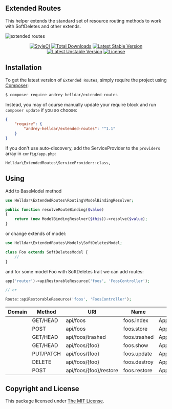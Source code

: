 ## Extended Routes

This helper extends the standard set of resource routing methods to work with SoftDeletes and other extends.

![extended routes](https://user-images.githubusercontent.com/10347617/42021379-1da20efa-7ac3-11e8-8f99-72e6728029fe.png)

<p align="center">
    <a href="https://styleci.io/repos/138897572"><img src="https://styleci.io/repos/138897572/shield" alt="StyleCI" /></a>
    <a href="https://packagist.org/packages/andrey-helldar/extended-routes"><img src="https://img.shields.io/packagist/dt/andrey-helldar/extended-routes.svg?style=flat-square" alt="Total Downloads" /></a>
    <a href="https://packagist.org/packages/andrey-helldar/extended-routes"><img src="https://poser.pugx.org/andrey-helldar/extended-routes/v/stable?format=flat-square" alt="Latest Stable Version" /></a>
    <a href="https://packagist.org/packages/andrey-helldar/extended-routes"><img src="https://poser.pugx.org/andrey-helldar/extended-routes/v/unstable?format=flat-square" alt="Latest Unstable Version" /></a>
    <a href="LICENSE"><img src="https://poser.pugx.org/andrey-helldar/extended-routes/license?format=flat-square" alt="License" /></a>
</p>


## Installation

To get the latest version of `Extended Routes`, simply require the project using [Composer](https://getcomposer.org):

```bash
$ composer require andrey-helldar/extended-routes
```

Instead, you may of course manually update your require block and run `composer update` if you so choose:

```json
{
    "require": {
        "andrey-helldar/extended-routes": "^1.1"
    }
}
```

If you don't use auto-discovery, add the ServiceProvider to the `providers` array in `config/app.php`:

    Helldar\ExtendedRoutes\ServiceProvider::class,


## Using

Add to BaseModel method

```php
use Helldar\ExtendedRoutes\Routing\ModelBindingResolver;

public function resolveRouteBinding($value)
{
    return (new ModelBindingResolver($this))->resolve($value);
}
```

or change extends of model:

```php
use Helldar\ExtendedRoutes\Models\SoftDeletesModel;

class Foo extends SoftDeletesModel {
    //
}
```

and for some model Foo with SoftDeletes trait we can add routes:

```php
app('router')->apiRestorableResource('foos', 'FoosController');

// or

Route::apiRestorableResource('foos', 'FoosController');
```

| Domain | Method | URI | Name | Action | Middleware |
|---|---|---|---|---|---|
| | GET/HEAD  | api/foos               | foos.index   | App\Http\Controllers\FoosController@index     | api        |
| | POST      | api/foos               | foos.store   | App\Http\Controllers\FoosController@store     | api        |
| | GET/HEAD  | api/foos/trashed       | foos.trashed | App\Http\Controllers\FoosController@trashed   | api        |
| | GET/HEAD  | api/foos/{foo}         | foos.show    | App\Http\Controllers\FoosController@show      | api        |
| | PUT/PATCH | api/foos/{foo}         | foos.update  | App\Http\Controllers\FoosController@update    | api        |
| | DELETE    | api/foos/{foo}         | foos.destroy | App\Http\Controllers\FoosController@destroy   | api        |
| | POST      | api/foos/{foo}/restore | foos.restore | App\Http\Controllers\FoosController@restore   | api        |


## Copyright and License

This package licensed under [The MIT License](LICENSE).
